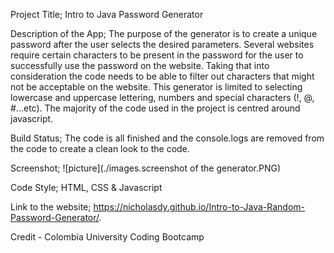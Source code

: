 

Project Title; Intro to Java Password Generator 

Description of the App;
The purpose of the generator is to create a unique password after the user selects the desired parameters. Several websites require certain characters to be present in the password for the user to successfully use the password on the website. Taking that into consideration the code needs to be able to filter out characters that might not be acceptable on the website. This generator is limited to selecting lowercase and uppercase lettering, numbers and special characters (!, @, #...etc). The majority of the code used in the project is centred around javascript. 

Build Status; 
The code is all finished and the console.logs are removed from the code to create a clean look to the code. 

Screenshot;
![picture](./images.screenshot of the generator.PNG)

Code Style; 
HTML, CSS & Javascript

Link to the website;
https://nicholasdy.github.io/Intro-to-Java-Random-Password-Generator/.


Credit  - Colombia University Coding Bootcamp
